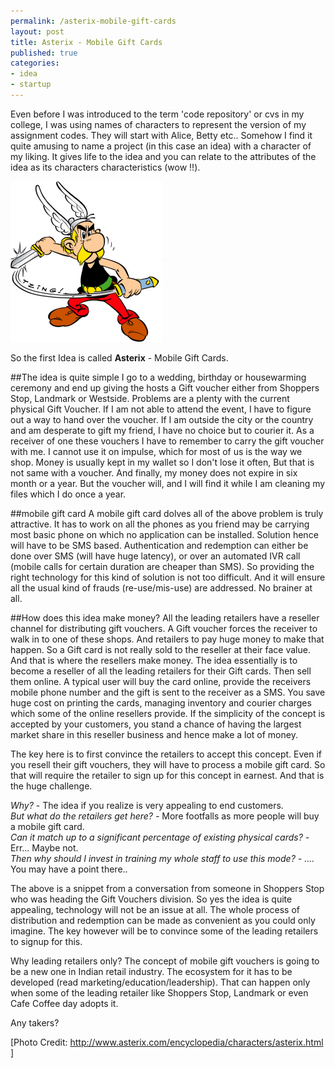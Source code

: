 ```yaml
--- 
permalink: /asterix-mobile-gift-cards
layout: post
title: Asterix - Mobile Gift Cards
published: true
categories: 
- idea
- startup
---
```


Even before I was introduced to the term 'code repository' or cvs in my college, I was using names of characters to represent the version of my assignment codes. They will start with Alice, Betty etc.. Somehow I find it quite amusing to name a project (in this case an idea) with a character of my liking. It gives life to the idea and you can relate to the attributes of the idea as its characters characteristics (wow !!).

<p></p>
<div class="image"><img src="/images/a.gif" alt="Asterix - Mobile Gift Cards" /></div>

So the first Idea is called <strong>Asterix</strong> - Mobile Gift Cards.<br /><!--more-->

##The idea is quite simple
I go to a wedding, birthday or housewarming ceremony and end up giving the hosts a Gift voucher either from Shoppers Stop, Landmark or Westside. Problems are a plenty with the current physical Gift Voucher. If I am not able to attend the event, I have to figure out a way to hand over the voucher. If I am outside the city or the country and am desperate to gift my friend, I have no choice but to courier it. As a receiver of one these vouchers I have to remember to carry the gift voucher with me. I cannot use it on impulse, which for most of us is the way we shop. Money is usually kept in my wallet so I don't lose it often, But that is not same with a voucher. And finally, my money does not expire in six month or a year. But the voucher will, and I will find it while I am cleaning my files which I do once a year.

##mobile gift card
A mobile gift card dolves all of the above problem is truly attractive. It has to work on all the phones as you friend may be carrying most basic phone on which no application can be installed. Solution hence will have to be SMS based. Authentication and redemption can either be done over SMS (will have huge latency), or over an automated IVR call (mobile calls for certain duration are cheaper than SMS). So providing the right technology for this kind of solution is not too difficult. And it will ensure all the usual kind of frauds (re-use/mis-use) are addressed. No brainer at all.

##How does this idea make money?
All the leading retailers have a reseller channel for distributing gift vouchers. A Gift voucher forces the receiver to walk in to one of these shops. And retailers to pay huge money to make that happen. So a Gift card is not really sold to the reseller at their face value. And that is where the resellers make money. The idea essentially is to become a reseller of all the leading retailers for their Gift cards. Then sell them online. A typical user will buy the card online, provide the receivers mobile phone number and the gift is sent to the receiver as a SMS. You save huge cost on printing the cards, managing inventory and courier charges which some of the online resellers provide. If the simplicity of the concept is accepted by your customers, you stand a chance of having the largest market share in this reseller business and hence make a lot of money.

The key here is to first convince the retailers to accept this concept. Even if you resell their gift vouchers, they will have to process a mobile gift card. So that will require the retailer to sign up for this concept in earnest. And that is the huge challenge.

<em>Why?</em> - The idea if you realize is very appealing to end customers. <br /><em>But what do the retailers get here? - </em>More footfalls as more people will buy a mobile gift card. <br /><em>Can it match up to a significant percentage of existing physical cards? - </em>Err... Maybe not.<br /> <em>Then why should I invest in training my whole staff to use this mode? - .... </em>You may have a point there..

The above is a snippet from a conversation from someone in Shoppers Stop who was heading the Gift Vouchers division. So yes the idea is quite appealing, technology will not be an issue at all. The whole process of distribution and redemption can be made as convenient as you could only imagine. The key however will be to convince some of the leading retailers to signup for this. 

Why leading retailers only? The concept of mobile gift vouchers is going to be a new one in Indian retail industry. The ecosystem for it has to be developed (read marketing/education/leadership). That can happen only when some of the leading retailer like Shoppers Stop, Landmark or even Cafe Coffee day adopts it.

Any takers?

[Photo Credit: <a href="http://www.asterix.com/encyclopedia/characters/asterix.html" title="Asterix" target="_self">http://www.asterix.com/encyclopedia/characters/asterix.html</a> ]

